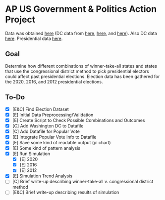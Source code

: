 # AP US Government & Politics Action Project

Data was obtained [here](https://www.dailykos.com/stories/2020/11/19/1163009/-Daily-Kos-Elections-presidential-results-by-congressional-district-for-2020-2016-and-2012) (DC data from [here](https://www.nbcnews.com/politics/2020-elections/district-of-columbia-president-results), [here](https://www.politico.com/2016-election/results/map/president/district-of-columbia/), and [here](https://www.politico.com/2012-election/results/president/district-of-columbia/)). Also DC data [here](https://www.washingtonpost.com/elections/election-results/district-of-columbia-2020/). Presidential data [here](https://dataverse.harvard.edu/file.xhtml?fileId=4299753&version=6.0).

## Goal

Determine how different combinations of winner-take-all states and states that use the congressional district method to pick presidential electors could affect past presidential elections. Election data has been gathered for the 2020, 2016, and 2012 presidential elections.

## To-Do

- [X] [E&C] Find Election Dataset
- [X] [E] Initial Data Preprocessing/Validation
- [X] [E] Create Script to Check Possible Combinations and Outcomes
- [X] [C] Add Washington DC to Datafile
- [X] [C] Add Datafile for Popular Vote
- [X] [E] Integrate Popular Vote Info to Datafile
- [X] [E] Save some kind of readable output (pi chart)
- [X] [E] Some kind of pattern analysis
- [X] [E] Run Simulation
  - [X] [E] 2020
  - [X] [E] 2016
  - [X] [E] 2012
- [X] [E] Simulation Trend Analysis
- [ ] [C] Brief write-up describing winner-take-all v. congressional district method
- [ ] [E&C] Brief write-up describing results of simulation
